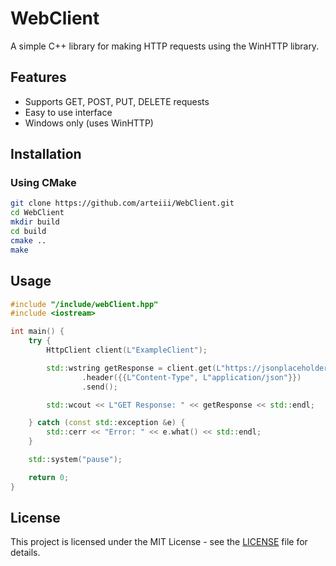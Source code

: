 # WebClient

A simple C++ library for making HTTP requests using the WinHTTP library.

## Features

- Supports GET, POST, PUT, DELETE requests
- Easy to use interface
- Windows only (uses WinHTTP)

## Installation

### Using CMake

```sh
git clone https://github.com/arteiii/WebClient.git
cd WebClient
mkdir build
cd build
cmake ..
make
```

## Usage

```cpp
#include "/include/webClient.hpp"
#include <iostream>

int main() {
    try {
        HttpClient client(L"ExampleClient");

        std::wstring getResponse = client.get(L"https://jsonplaceholder.typicode.com/posts/1")
                .header({{L"Content-Type", L"application/json"}})
                .send();

        std::wcout << L"GET Response: " << getResponse << std::endl;

    } catch (const std::exception &e) {
        std::cerr << "Error: " << e.what() << std::endl;
    }

    std::system("pause");

    return 0;
}

```

## License
This project is licensed under the MIT License - 
see the [LICENSE](LICENSE-MIT) file for details.